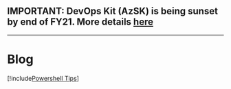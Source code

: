 ## IMPORTANT: DevOps Kit (AzSK) is being sunset by end of FY21. More details [here](/ReleaseNotes/AzSKSunsetNotice.md)
----------------------------------------------

Blog
=======================================

[!include[Powershell Tips](../00b-Getting-Started/GettingStarted_PowerShellTipsAzSK.md)]


